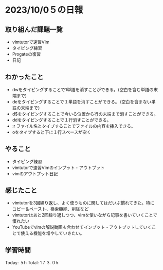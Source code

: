 # 2023/10/0５の日報
## 取り組んだ課題一覧
*  vimtutorで速習Vim
*  タイピング練習
*  Progateの復習
*  日記
## わかったこと
*  dwをタイピングすることで1単語を消すことができる。(空白を含む単語の末端まで)
*  deをタイピングすることで１単語を消すことができる。（空白を含まない単語の末端まで）
*  d$をタイピングすることで今いる位置から行の末端まで消すことができる。
*  ddをタイピングすることで１行消すことができる。
*  :r ファイル名とタイプすることでファイルの内容を挿入できる。
*  oをタイプすると下に１行スペースが空く
## やること
*  タイピング練習
*  vimtutorで速習Vimのインプット・アウトプット
*  vimのアウトプット日記
## 感じたこと
* vimtutorを3回繰り返し、よく使うものに関してはだいぶ慣れてきた。特にコピー＆ペースト、検索機能、削除など
* vimtutorはあと2回繰り返しつつ、vimを使いながら記事を書いていくことで慣れたい
* YouTubeでvimの解説動画も合わせてインプット・アウトプットしていくことで使える機能を増やしていきたい。
## 学習時間
Today: ５h
Total: 1７３.０h
